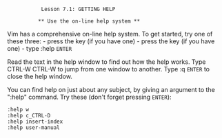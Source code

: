 		       Lesson 7.1: GETTING HELP

		      ** Use the on-line help system **

  Vim has a comprehensive on-line help system.  To get started, try one of
  these three:
	- press the <HELP> key (if you have one)
	- press the <F1> key (if you have one)
	- type   :help `ENTER`

  Read the text in the help window to find out how the help works.
  Type  CTRL-W CTRL-W   to jump from one window to another.
  Type    :q `ENTER`    to close the help window.

  You can find help on just about any subject, by giving an argument to the
  ":help" command.  Try these (don't forget pressing `ENTER`):

	:help w
	:help c_CTRL-D
	:help insert-index
	:help user-manual